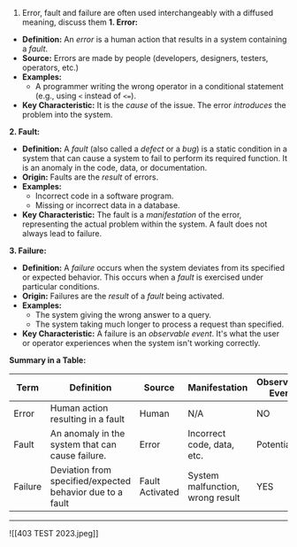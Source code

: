 1. Error, fault and failure are often used interchangeably with a diffused meaning, discuss them
**1. Error:**
*   **Definition:** An *error* is a human action that results in a system containing a *fault*.
*   **Source:** Errors are made by people (developers, designers, testers, operators, etc.)
*   **Examples:**
    *   A programmer writing the wrong operator in a conditional statement (e.g., using `<` instead of `<=`).
*   **Key Characteristic:** It is the *cause* of the issue. The error *introduces* the problem into the system.

**2. Fault:**
*   **Definition:** A *fault* (also called a *defect* or a *bug*) is a static condition in a system that can cause a system to fail to perform its required function. It is an anomaly in the code, data, or documentation.
*   **Origin:** Faults are the *result* of errors.
*   **Examples:**
    *   Incorrect code in a software program.
    *   Missing or incorrect data in a database.
*   **Key Characteristic:** The fault is a *manifestation* of the error, representing the actual problem within the system. A fault does not always lead to failure.

**3. Failure:**
*   **Definition:** A *failure* occurs when the system deviates from its specified or expected behavior. This occurs when a *fault* is exercised under particular conditions.
*   **Origin:** Failures are the *result* of a *fault* being activated.
*   **Examples:**
    *   The system giving the wrong answer to a query.
    *   The system taking much longer to process a request than specified.
*   **Key Characteristic:** A failure is an *observable event*. It's what the user or operator experiences when the system isn't working correctly.

**Summary in a Table:**

| Term    | Definition                                                | Source          | Manifestation                    | Observable Event |
| ------- | --------------------------------------------------------- | --------------- | -------------------------------- | ---------------- |
| Error   | Human action resulting in a fault                         | Human           | N/A                              | NO               |
| Fault   | An anomaly in the system that can cause failure.          | Error           | Incorrect code, data, etc.       | Potentially      |
| Failure | Deviation from specified/expected behavior due to a fault | Fault Activated | System malfunction, wrong result | YES              |

---
![[403 TEST 2023.jpeg]]